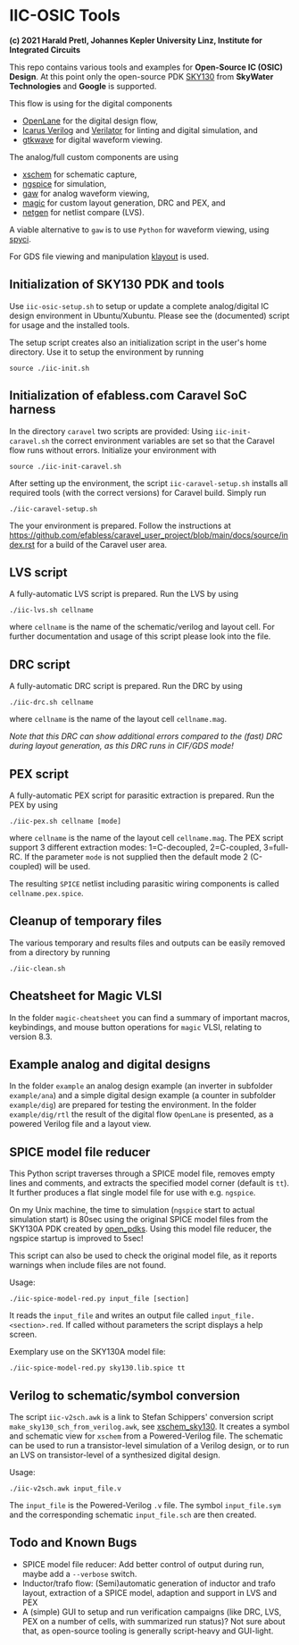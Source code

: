 # IIC-OSIC Tools

**(c) 2021 Harald Pretl, Johannes Kepler University Linz, Institute for Integrated Circuits**

This repo contains various tools and examples for **Open-Source IC (OSIC) Design**. At this point only the open-source PDK [SKY130](https://github.com/google/skywater-pdk) from **SkyWater Technologies** and **Google** is supported.

This flow is using for the digital components
* [OpenLane](https://github.com/The-OpenROAD-Project/OpenLane) for the digital design flow,
* [Icarus Verilog](http://iverilog.icarus.com) and [Verilator](https://www.veripool.org/verilator/) for linting and digital simulation, and
* [gtkwave](http://gtkwave.sourceforge.net) for digital waveform viewing.

The analog/full custom components are using
* [xschem](https://github.com/StefanSchippers/xschem) for schematic capture,
* [ngspice](http://ngspice.sourceforge.net) for simulation,
* [gaw](https://github.com/StefanSchippers/xschem-gaw) for analog waveform viewing,
* [magic](https://github.com/RTimothyEdwards/magic) for custom layout generation, DRC and PEX, and
* [netgen](https://github.com/RTimothyEdwards/netgen) for netlist compare (LVS).

A viable alternative to `gaw` is to use `Python` for waveform viewing, using [spyci](https://github.com/gmagno/spyci).

For GDS file viewing and manipulation [klayout](https://www.klayout.de) is used.

## Initialization of SKY130 PDK and tools

Use `iic-osic-setup.sh` to setup or update a complete analog/digital IC design environment in Ubuntu/Xubuntu. Please see the (documented) script for usage and the installed tools.

The setup script creates also an initialization script in the user's home directory. Use it to setup the environment by running

```shell
source ./iic-init.sh
```

## Initialization of efabless.com Caravel SoC harness

In the directory `caravel` two scripts are provided: Using `iic-init-caravel.sh` the correct environment variables are set so that the Caravel flow runs without errors. Initialize your environment with

```shell
source ./iic-init-caravel.sh
```

After setting up the environment, the script `iic-caravel-setup.sh` installs all required tools (with the correct versions) for Caravel build. Simply run

```shell
./iic-caravel-setup.sh
```

The your environment is prepared. Follow the instructions at https://github.com/efabless/caravel_user_project/blob/main/docs/source/index.rst for a build of the Caravel user area.


## LVS script

A fully-automatic LVS script is prepared. Run the LVS by using 

```shell
./iic-lvs.sh cellname
```

where `cellname` is the name of the schematic/verilog and layout cell. For further documentation and usage of this script please look into the file.

## DRC script

A fully-automatic DRC script is prepared. Run the DRC by using 

```shell
./iic-drc.sh cellname
```

where `cellname` is the name of the layout cell `cellname.mag`. 

_Note that this DRC can show additional errors compared to the (fast) DRC during layout generation, as this DRC runs in CIF/GDS mode!_

## PEX script

A fully-automatic PEX script for parasitic extraction is prepared. Run the PEX by using 

```shell
./iic-pex.sh cellname [mode]
```

where `cellname` is the name of the layout cell `cellname.mag`. The PEX script support 3 different extraction modes: 1=C-decoupled, 2=C-coupled, 3=full-RC. If the parameter `mode` is not supplied then the default mode 2 (C-coupled) will be used.

The resulting `SPICE` netlist including parasitic wiring components is called `cellname.pex.spice`.

## Cleanup of temporary files

The various temporary and results files and outputs can be easily removed from a directory by running

```shell
./iic-clean.sh
```

## Cheatsheet for Magic VLSI

In the folder `magic-cheatsheet` you can find a summary of important macros, keybindings, and mouse button operations for `magic` VLSI, relating to version 8.3.

## Example analog and digital designs

In the folder `example` an analog design example (an inverter in subfolder `example/ana`) and a simple digital design example (a counter in subfolder `example/dig`) are prepared for testing the environment. In the folder `example/dig/rtl` the result of the digital flow `OpenLane` is presented, as a powered Verilog file and a layout view.

## SPICE model file reducer

This Python script traverses through a SPICE model file, removes empty lines and comments, and extracts the
specified model corner (default is `tt`). It further produces a flat single model file for use with e.g. `ngspice`.

On my Unix machine, the time to simulation (`ngspice` start to actual simulation start) is 80sec using the
original SPICE model files from the SKY130A PDK created by [open_pdks](https://github.com/RTimothyEdwards/open_pdks).
Using this model file reducer, the ngspice startup is improved to 5sec!

This script can also be used to check the original model file, as it reports warnings when include files
are not found.

Usage:
```shell
./iic-spice-model-red.py input_file [section]
```

It reads the `input_file` and writes an output file called `input_file.<section>.red`. If called without parameters
the script displays a help screen.

Exemplary use on the SKY130A model file:
```shell
./iic-spice-model-red.py sky130.lib.spice tt
```

## Verilog to schematic/symbol conversion

The script `iic-v2sch.awk` is a link to Stefan Schippers' conversion script `make_sky130_sch_from_verilog.awk`, see [xschem_sky130](https://github.com/StefanSchippers/xschem_sky130). It creates a symbol and schematic view for `xschem` from a Powered-Verilog file. The schematic can be used to run a transistor-level simulation of a Verilog design, or to run an LVS on transistor-level of a synthesized digital design.

Usage:
```shell
./iic-v2sch.awk input_file.v
```

The `input_file` is the Powered-Verilog `.v` file. The symbol `input_file.sym` and the corresponding schematic `input_file.sch` are then created.

## Todo and Known Bugs

* SPICE model file reducer: Add better control of output during run, maybe add a `--verbose` switch.
* Inductor/trafo flow: (Semi)automatic generation of inductor and trafo layout, extraction of a SPICE model, adaption and support in LVS and PEX
* A (simple) GUI to setup and run verification campaigns (like DRC, LVS, PEX on a number of cells, with summarized run status)? Not sure about that, as open-source tooling is generally script-heavy and GUI-light.
